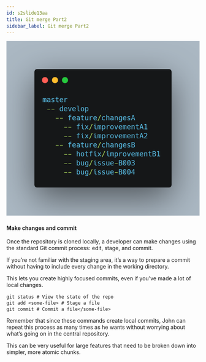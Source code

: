 ```yaml
---
id: s2slide13aa
title: Git merge Part2
sidebar_label: Git merge Part2
---
```




![xxx](https://raw.githubusercontent.com/ChickenKyiv/awesome-git-article/master/img/merge/simple-git-flow.png)
#### Make changes and commit

Once the repository is cloned locally, a developer can make changes using the standard Git commit process: edit, stage, and commit.

If you’re not familiar with the staging area, it’s a way to prepare a commit without having to include every change in the working directory.

This lets you create highly focused commits, even if you’ve made a lot of local changes.

```
git status # View the state of the repo
git add <some-file> # Stage a file
git commit # Commit a file</some-file>
```

Remember that since these commands create local commits, John can repeat this process as many times as he wants without worrying about what’s going on in the central repository.

This can be very useful for large features that need to be broken down into simpler, more atomic chunks.
